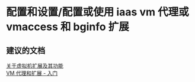 <properties
    pageTitle="配置和设置/配置或使用 iaas vm 代理或 vmaccess 和 bginfo 扩展"
    description="配置和设置/配置或使用 iaas vm 代理或 vmaccess 和 bginfo 扩展"
    service="microsoft.compute"
    resource="virtualmachines"
    authors="kasparks"
    displayOrder=""
    selfHelpType="generic"
    supportTopicIds="32411845"
    resourceTags=""
    productPesIds="14749"
    cloudEnvironments="public"
/>


# 配置和设置/配置或使用 iaas vm 代理或 vmaccess 和 bginfo 扩展

## **建议的文档**
[关于虚拟机扩展及其功能](https://azure.microsoft.com/documentation/articles/virtual-machines-windows-extensions-features/)<br>
[VM 代理和扩展 - 入门](https://azure.microsoft.com/blog/vm-agent-and-extensions-part-1/)



<!--HONumber=Jul16_HO4-->


